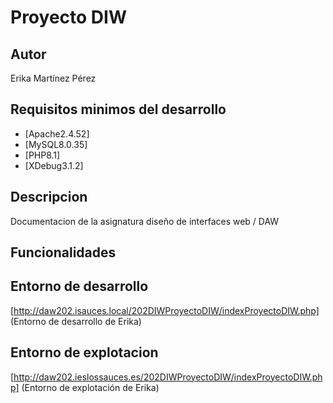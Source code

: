 # Proyecto DIW
## Autor
Erika Martínez Pérez
## Requisitos minimos del desarrollo
- [Apache2.4.52]
- [MySQL8.0.35]
- [PHP8.1]
- [XDebug3.1.2]
## Descripcion
Documentacion de la asignatura diseño de interfaces web / DAW
## Funcionalidades
## Entorno de desarrollo
[http://daw202.isauces.local/202DIWProyectoDIW/indexProyectoDIW.php]
(Entorno de desarrollo de Erika)
## Entorno de explotacion
[http://daw202.ieslossauces.es/202DIWProyectoDIW/indexProyectoDIW.php]
(Entorno de explotación de Erika)